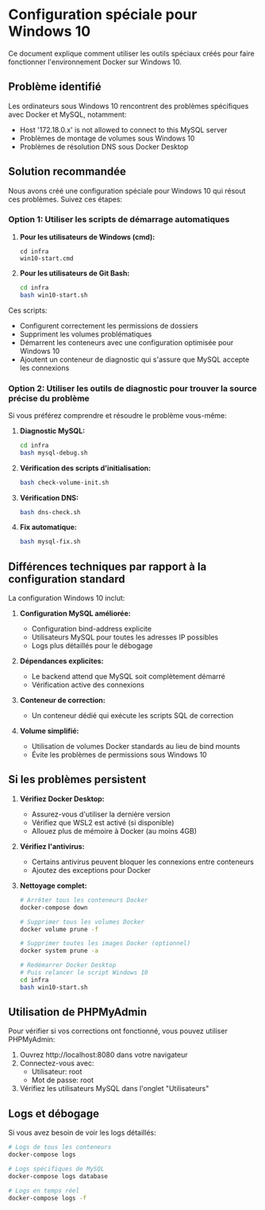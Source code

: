 # Configuration spéciale pour Windows 10

Ce document explique comment utiliser les outils spéciaux créés pour faire fonctionner l'environnement Docker sur Windows 10.

## Problème identifié

Les ordinateurs sous Windows 10 rencontrent des problèmes spécifiques avec Docker et MySQL, notamment:
- Host '172.18.0.x' is not allowed to connect to this MySQL server
- Problèmes de montage de volumes sous Windows 10
- Problèmes de résolution DNS sous Docker Desktop

## Solution recommandée

Nous avons créé une configuration spéciale pour Windows 10 qui résout ces problèmes. Suivez ces étapes:

### Option 1: Utiliser les scripts de démarrage automatiques

1. **Pour les utilisateurs de Windows (cmd):**
   ```
   cd infra
   win10-start.cmd
   ```

2. **Pour les utilisateurs de Git Bash:**
   ```bash
   cd infra
   bash win10-start.sh
   ```

Ces scripts:
- Configurent correctement les permissions de dossiers
- Suppriment les volumes problématiques
- Démarrent les conteneurs avec une configuration optimisée pour Windows 10
- Ajoutent un conteneur de diagnostic qui s'assure que MySQL accepte les connexions

### Option 2: Utiliser les outils de diagnostic pour trouver la source précise du problème

Si vous préférez comprendre et résoudre le problème vous-même:

1. **Diagnostic MySQL:**
   ```bash
   cd infra
   bash mysql-debug.sh
   ```

2. **Vérification des scripts d'initialisation:**
   ```bash
   bash check-volume-init.sh
   ```

3. **Vérification DNS:**
   ```bash
   bash dns-check.sh
   ```

4. **Fix automatique:**
   ```bash
   bash mysql-fix.sh
   ```

## Différences techniques par rapport à la configuration standard

La configuration Windows 10 inclut:

1. **Configuration MySQL améliorée:**
   - Configuration bind-address explicite
   - Utilisateurs MySQL pour toutes les adresses IP possibles
   - Logs plus détaillés pour le débogage

2. **Dépendances explicites:**
   - Le backend attend que MySQL soit complètement démarré
   - Vérification active des connexions

3. **Conteneur de correction:**
   - Un conteneur dédié qui exécute les scripts SQL de correction

4. **Volume simplifié:**
   - Utilisation de volumes Docker standards au lieu de bind mounts
   - Évite les problèmes de permissions sous Windows 10

## Si les problèmes persistent

1. **Vérifiez Docker Desktop:**
   - Assurez-vous d'utiliser la dernière version
   - Vérifiez que WSL2 est activé (si disponible)
   - Allouez plus de mémoire à Docker (au moins 4GB)

2. **Vérifiez l'antivirus:**
   - Certains antivirus peuvent bloquer les connexions entre conteneurs
   - Ajoutez des exceptions pour Docker

3. **Nettoyage complet:**
   ```bash
   # Arrêter tous les conteneurs Docker
   docker-compose down
   
   # Supprimer tous les volumes Docker
   docker volume prune -f
   
   # Supprimer toutes les images Docker (optionnel)
   docker system prune -a
   
   # Redémarrer Docker Desktop
   # Puis relancer le script Windows 10
   cd infra
   bash win10-start.sh
   ```

## Utilisation de PHPMyAdmin

Pour vérifier si vos corrections ont fonctionné, vous pouvez utiliser PHPMyAdmin:

1. Ouvrez http://localhost:8080 dans votre navigateur
2. Connectez-vous avec:
   - Utilisateur: root
   - Mot de passe: root
3. Vérifiez les utilisateurs MySQL dans l'onglet "Utilisateurs"

## Logs et débogage

Si vous avez besoin de voir les logs détaillés:

```bash
# Logs de tous les conteneurs
docker-compose logs

# Logs spécifiques de MySQL
docker-compose logs database

# Logs en temps réel
docker-compose logs -f
``` 